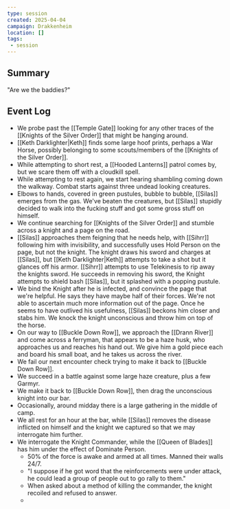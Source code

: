 ```yaml
---
type: session
created: 2025-04-04
campaign: Drakkenheim
location: []
tags:
 - session
---
```


## Summary

"Are we the baddies?"

## Event Log

- We probe past the [[Temple Gate]] looking for any other traces of the [[Knights of the Silver Order]] that might be hanging around.
- [[Keth Darklighter|Keth]] finds some large hoof prints, perhaps a War Horse, possibly belonging to some scouts/members of the [[Knights of the Silver Order]].
- While attempting to short rest, a [[Hooded Lanterns]] patrol comes by, but we scare them off with a cloudkill spell.
- While attempting to rest again, we start hearing shambling coming down the walkway. Combat starts against three undead looking creatures.
- Elbows to hands, covered in green pustules, bubble to bubble, [[Silas]] emerges from the gas. We've beaten the creatures, but [[Silas]] stupidly decided to walk into the fucking stuff and got some gross stuff on himself.
- We continue searching for [[Knights of the Silver Order]] and stumble across a knight and a page on the road.
- [[Silas]] approaches them feigning that he needs help, with [[Sihrr]] following him with invisibility, and successfully uses Hold Person on the page, but not the knight. The knight draws his sword and charges at [[Silas]], but [[Keth Darklighter|Keth]] attempts to take a shot but it glances off his armor. [[Sihrr]] attempts to use Telekinesis to rip away the knights sword. He succeeds in removing his sword, the Knight attempts to shield bash [[Silas]], but it splashed with a popping pustule.
- We bind the Knight after he is infected, and convince the page that we're helpful. He says they have maybe half of their forces. We're not able to ascertain much more information out of the page. Once he seems to have outlived his usefulness, [[Silas]] beckons him closer and stabs him. We knock the knight unconscious and throw him on top of the horse.
- On our way to [[Buckle Down Row]], we approach the [[Drann River]] and come across a ferryman, that appears to be a haze husk, who approaches us and reaches his hand out. We give him a gold piece each and board his small boat, and he takes us across the river.
- We fail our next encounter check trying to make it back to [[Buckle Down Row]].
- We succeed in a battle against some large haze creature, plus a few Garmyr.
- We make it back to [[Buckle Down Row]], then drag the unconscious knight into our bar.
- Occasionally, around midday there is a large gathering in the middle of camp.
- We all rest for an hour at the bar, while [[Silas]] removes the disease inflicted on himself and the knight we captured so that we may interrogate him further.
- We interrogate the Knight Commander, while the [[Queen of Blades]] has him under the effect of Dominate Person.
	- 50% of the force is awake and armed at all times. Manned their walls 24/7.
	- "I suppose if he got word that the reinforcements were under attack, he could lead a group of people out to go rally to them."
	- When asked about a method of killing the commander, the knight recoiled and refused to answer.
	- 